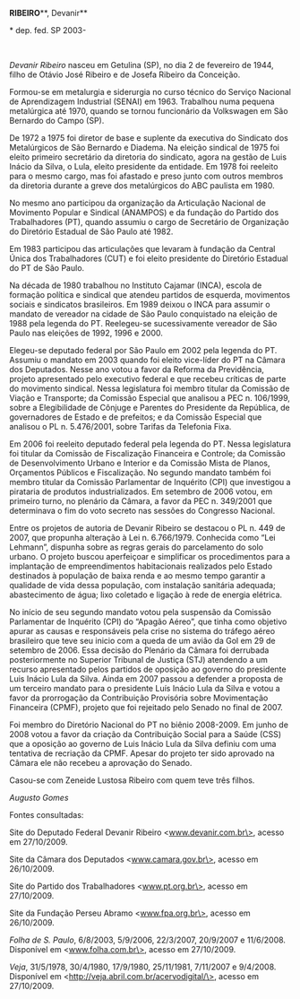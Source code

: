 **RIBEIRO****, Devanir**

\* dep. fed. SP 2003-

 

*Devanir Ribeiro* nasceu em Getulina (SP), no dia 2 de fevereiro de
1944, filho de Otávio José Ribeiro e de Josefa Ribeiro da Conceição.

Formou-se em metalurgia e siderurgia no curso técnico do Serviço
Nacional de Aprendizagem Industrial (SENAI) em 1963. Trabalhou numa
pequena metalúrgica até 1970, quando se tornou funcionário da Volkswagen
em São Bernardo do Campo (SP).

De 1972 a 1975 foi diretor de base e suplente da executiva do Sindicato
dos Metalúrgicos de São Bernardo e Diadema. Na eleição sindical de 1975
foi eleito primeiro secretário da diretoria do sindicato, agora na
gestão de Luis Inácio da Silva, o Lula, eleito presidente da entidade.
Em 1978 foi reeleito para o mesmo cargo, mas foi afastado e preso junto
com outros membros da diretoria durante a greve dos metalúrgicos do ABC
paulista em 1980.

No mesmo ano participou da organização da Articulação Nacional de
Movimento Popular e Sindical (ANAMPOS) e da fundação do Partido dos
Trabalhadores (PT), quando assumiu o cargo de Secretário de Organização
do Diretório Estadual de São Paulo até 1982.

Em 1983 participou das articulações que levaram à fundação da Central
Única dos Trabalhadores (CUT) e foi eleito presidente do Diretório
Estadual do PT de São Paulo.

Na década de 1980 trabalhou no Instituto Cajamar (INCA), escola de
formação política e sindical que atendeu partidos de esquerda,
movimentos sociais e sindicatos brasileiros. Em 1989 deixou o INCA para
assumir o mandato de vereador na cidade de São Paulo conquistado na
eleição de 1988 pela legenda do PT. Reelegeu-se sucessivamente vereador
de São Paulo nas eleições de 1992, 1996 e 2000.

Elegeu-se deputado federal por São Paulo em 2002 pela legenda do PT.
Assumiu o mandato em 2003 quando foi eleito vice-líder do PT na Câmara
dos Deputados. Nesse ano votou a favor da Reforma da Previdência,
projeto apresentado pelo executivo federal e que recebeu críticas de
parte do movimento sindical. Nessa legislatura foi membro titular da
Comissão de Viação e Transporte; da Comissão Especial que analisou a PEC
n. 106/1999, sobre a Elegibilidade de Cônjuge e Parentes do Presidente
da República, de governadores de Estado e de prefeitos; e da Comissão
Especial que analisou o PL n. 5.476/2001, sobre Tarifas da Telefonia
Fixa.

Em 2006 foi reeleito deputado federal pela legenda do PT. Nessa
legislatura foi titular da Comissão de Fiscalização Financeira e
Controle; da Comissão de Desenvolvimento Urbano e Interior e da Comissão
Mista de Planos, Orçamentos Públicos e Fiscalização. No segundo mandato
também foi membro titular da Comissão Parlamentar de Inquérito (CPI) que
investigou a pirataria de produtos industrializados. Em setembro de 2006
votou, em primeiro turno, no plenário da Câmara, a favor da PEC n.
349/2001 que determinava o fim do voto secreto nas sessões do Congresso
Nacional.

Entre os projetos de autoria de Devanir Ribeiro se destacou o PL n. 449
de 2007, que propunha alteração à Lei n. 6.766/1979. Conhecida como “Lei
Lehmann”, dispunha sobre as regras gerais do parcelamento do solo
urbano. O projeto buscou aperfeiçoar e simplificar os procedimentos para
a implantação de empreendimentos habitacionais realizados pelo Estado
destinados à população de baixa renda e ao mesmo tempo garantir a
qualidade de vida dessa população, com instalação sanitária adequada;
abastecimento de água; lixo coletado e ligação à rede de energia
elétrica.

No início de seu segundo mandato votou pela suspensão da Comissão
Parlamentar de Inquérito (CPI) do “Apagão Aéreo”, que tinha como
objetivo apurar as causas e responsáveis pela crise no sistema do
tráfego aéreo brasileiro que teve seu inicio com a queda de um avião da
Gol em 29 de setembro de 2006. Essa decisão do Plenário da Câmara foi
derrubada posteriormente no Superior Tribunal de Justiça (STJ) atendendo
a um recurso apresentado pelos partidos de oposição ao governo do
presidente Luis Inácio Lula da Silva. Ainda em 2007 passou a defender a
proposta de um terceiro mandato para o presidente Luís Inácio Lula da
Silva e votou a favor da prorrogação da Contribuição Provisória sobre
Movimentação Financeira (CPMF), projeto que foi rejeitado pelo Senado no
final de 2007.

Foi membro do Diretório Nacional do PT no biênio 2008-2009. Em junho de
2008 votou a favor da criação da Contribuição Social para a Saúde (CSS)
que a oposição ao governo de Luis Inácio Lula da Silva definiu com uma
tentativa de recriação da CPMF. Apesar do projeto ter sido aprovado na
Câmara ele não recebeu a aprovação do Senado.

Casou-se com Zeneide Lustosa Ribeiro com quem teve três filhos.

*Augusto Gomes*

Fontes consultadas:

Site do Deputado Federal Devanir Ribeiro \<www.devanir.com.br\>, acesso
em 27/10/2009.

Site da Câmara dos Deputados \<www.camara.gov.br\>, acesso em
26/10/2009.

Site do Partido dos Trabalhadores \<www.pt.org.br\>, acesso em
27/10/2009.

Site da Fundação Perseu Abramo \<www.fpa.org.br\>, acesso em 26/10/2009.

*Folha de S. Paulo*, 6/8/2003, 5/9/2006, 22/3/2007, 20/9/2007 e
11/6/2008. Disponível em \<www.folha.com.br\>, acesso em 27/10/2009.

*Veja*, 31/5/1978, 30/4/1980, 17/9/1980, 25/11/1981, 7/11/2007 e
9/4/2008. Disponível em \<http://veja.abril.com.br/acervodigital/\>,
acesso em 27/10/2009.

 
